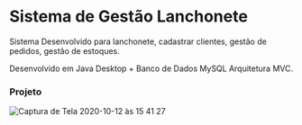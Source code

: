# Sistema de Gestão Lanchonete

Sistema Desenvolvido para lanchonete, cadastrar clientes, gestão de pedidos, gestão de estoques.

Desenvolvido em Java Desktop + Banco de Dados MySQL
Arquitetura MVC.

### Projeto
![Captura de Tela 2020-10-12 às 15 41 27](https://user-images.githubusercontent.com/51893051/95779954-6cd37f00-0ca1-11eb-9e4e-36ced275fa1d.png)
